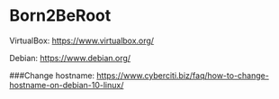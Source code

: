 # Born2BeRoot

VirtualBox: https://www.virtualbox.org/

Debian: https://www.debian.org/

###Change hostname: https://www.cyberciti.biz/faq/how-to-change-hostname-on-debian-10-linux/
